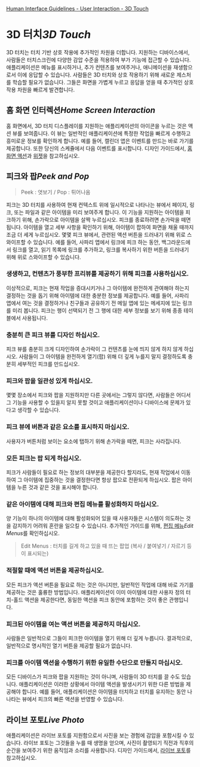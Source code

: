 [Human Interface Guidelines - User Interaction - 3D Touch](https://developer.apple.com/design/human-interface-guidelines/ios/user-interaction/3d-touch/)

# 3D 터치*3D Touch*

3D 터치는 터치 기반 상호 작용에 추가적인 차원을 더합니다. 지원하는 디바이스에서, 사람들은 터치스크린에 다양한 감압 수준을 적용하여 부가 기능에 접근할 수 있습니다. 애플리케이션은 메뉴를 표시하거나, 추가 컨텐츠를 보여주거나, 애니메이션을 재생함으로서 이에 응답할 수 있습니다. 사람들은 3D 터치와 상호 작용하기 위해 새로운 제스처를 학습할 필요가 없습니다. 그들은 화면을 가볍게 누르고 응답을 얻을 때 추가적인 상호 작용 차원을 빠르게 발견합니다.

## 홈 화면 인터렉션*Home Screen Interaction*

홈 화면에서, 3D 터치 디스플레이를 지원하는 애플리케이션의 아이콘을 누르는 것은 액션 뷰를 보여줍니다. 이 뷰는 일반적인 애플리케이션에 특정한 작업을 빠르게 수행하고 흥미로운 정보를 확인하게 합니다. 예를 들어, 캘린더 앱은 이벤트를 만드는 바로 가기를 제공합니다. 또한 당신의 스케쥴에서 다음 이벤트를 표시합니다. 디자인 가이드에서, [홈 화면 액션](https://developer.apple.com/design/human-interface-guidelines/ios/extensions/home-screen-actions/)과 [위젯](https://developer.apple.com/design/human-interface-guidelines/ios/extensions/widgets/)을 참고하십시오.

## 피크와 팝*Peek and Pop*

> Peek : 엿보기 / Pop : 튀어나옴

피크는 3D 터치를 사용하여 현재 컨텍스트 위에 일시적으로 나타나는 뷰에서 페이지, 링크, 또는 파일과 같은 아이템을 미리 보여주게 합니다. 이 기능을 지원하는 아이템을 피크하기 위해, 손가락으로 아이템을 살짝 누르십시오. 피크를 종료하려면 손가락을 떼면 됩니다. 아이템을 열고 세부 사항을 확인하기 위해, 아이템이 팝하여 화면을 채울 때까지 조금 더 세게 누르십시오. 몇몇 피크 뷰에서, 관련된 액션 버튼을 드러내기 위해 위로 스와이프할 수 있습니다. 예를 들어, 사파리 앱에서 링크에 피크 하는 동안, 백그라운드에서 링크를 열고, 읽기 목록에 링크를 추가하고, 링크를 복사하기 위한 버튼을 드러내기 위해 위로 스와이프할 수 있습니다.

### 생생하고, 컨텐츠가 풍부한 프리뷰를 제공하기 위해 피크를 사용하십시오.

이상적으로, 피크는 현재 작업을 증대시키거나 그 아이템에 완전하게 관여해야 하는지 결정하는 것을 돕기 위해 아이템에 대한 충분한 정보를 제공합니다. 예를 들어, 사파리 앱에서 여는 것을 결정하거나 친구들과 공유하기 전 메일 앱에 있는 메세지에 있는 링크를 미리 봅니다. 피크는 행이 선택되기 전 그 행에 대한 세부 정보를 보기 위해 종종 테이블에서 사용됩니다.

### 충분히 큰 피크 뷰를 디자인 하십시오.

피크 뷰를 충분히 크게 디자인하여 손가락이 그 컨텐츠를 눈에 띄지 않게 하지 않게 하십시오. 사람들이 그 아이템을 완전하게 열기(팝) 위해 더 깊게 누를지 말지 결정하도록 충분히 세부적인 피크를 만드십시오.

### 피크와 팝을 일관성 있게 하십시오.

몇몇 장소에서 피크와 팝을 지원하지만 다른 곳에서는 그렇지 않다면, 사람들은 어디서 그 기능을 사용할 수 있을지 알지 못할 것이고 애플리케이션이나 디바이스에 문제가 있다고 생각할 수 있습니다.

### 피크 뷰에 버튼과 같은 요소를 표시하지 마십시오.

사용자가 버튼처럼 보이는 요소에 탭하기 위해 손가락을 떼면, 피크는 사라집니다.

### 모든 피크는 팝 되게 하십시오.

피크가 사람들이 필요로 하는 정보의 대부분을 제공한다 할지라도, 현재 작업에서 이동하여 그 아이템에 집중하는 것을 결정한다면 항상 팝으로 전환되게 하십시오. 팝은 아이템을 누른 것과 같은 것을 표시해야 합니다.

### 같은 아이템에 대해 피크와 편집 메뉴를 활성화하지 마십시오.

양 기능이 하나의 아이템에 대해 활성화되어 있을 때 사용자들은 시스템이 의도하는 것을 감지하기 어려워 혼란을 일으킬 수 있습니다. 추가적인 가이드를 위해, [편집 메뉴](https://developer.apple.com/design/human-interface-guidelines/ios/controls/edit-menus/)*Edit Menus*를 확인하십시오.

> Edit Menus : 터치를 길게 하고 있을 때 뜨는 팝업 (복사 / 붙여넣기 / 자르기 등이 표시되는)

### 적절할 때에 액션 버튼을 제공하십시오.

모든 피크가 액션 버튼을 필요로 하는 것은 아니지만, 일반적인 작업에 대해 바로 가기를 제공하는 것은 훌륭한 방법입니다. 애플리케이션이 이미 아이템에 대한 사용자 정의 터치-홀드 액션을 제공한다면, 동일한 액션을 피크 동안에 포함하는 것이 좋은 관행입니다.

### 피크된 아이템을 여는 액션 버튼을 제공하지 마십시오.

사람들은 일반적으로 그들이 피크한 아이템을 열기 위해 더 깊게 누릅니다. 결과적으로, 일반적으로 명시적인 열기 버튼을 제공할 필요가 없습니다.

### 피크를 아이템 액션을 수행하기 위한 유일한 수단으로 만들지 마십시오.

모든 디바이스가 피크와 팝을 지원하는 것이 아니며, 사람들이 3D 터치를 끌 수도 있습니다. 애플리케이션은 이러한 상황에서 아이템 액션을 발생시키기 위한 다른 방법을 제공해야 합니다. 예를 들어, 애플리케이션은 아이템을 터치하고 터치를 유지하는 동안 나나타는 뷰에서 피크의 빠른 액션을 반영할 수 있습니다.

## 라이브 포토*Live Photo*

애플리케이션은 라이브 포토를 지원함으로서 사진을 보는 경험에 감압을 포함시킬 수 있습니다. 라이브 포토는 그것들을 누를 때 생명을 얻으며, 사진이 촬영되기 직전과 직후의 순간을 보여주기 위한 움직임과 소리를 사용합니다. 디자인 가이드에서, [라이브 포토](https://developer.apple.com/design/human-interface-guidelines/live-photos/)를 참고하십시오.

